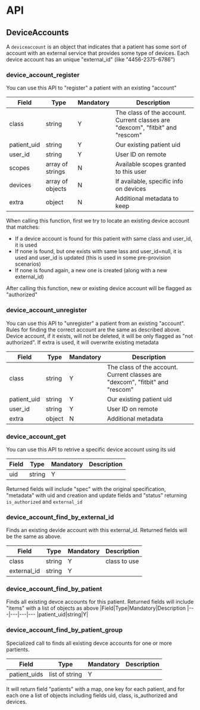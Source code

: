 
# API

## DeviceAccounts

A `deviceaccount` is an object that indicates that a patient has some sort of account with an external service that provides some type of devices.
Each device account has an unique "external_id" (like "4456-2375-6786")



### device_account_register

You can use this API to "register" a patient with an existing "account"

|Field|Type|Mandatory|Description
|---|---|---|---
|class|string|Y|The class of the account. Current classes are "dexcom", "fitbit" and "rescom"
|patient_uid|string|Y|Our existing patient uid
|user_id|string|Y|User ID on remote
|scopes|array of strings|N|Available scopes granted to this user
|devices|array of objects|N|If available, specific info on devices
|extra|object|N|Additional metadata to keep

When calling this function, first we try to locate an existing device account that matches:
* If a device account is found for this patient with same class and user_id, it is used
* If none is found, but one exists with same lass and user_id=null, it is used and user_id is updated (this is used in some pre-provision scenarios)
* If none is found again, a new one is created (along with a new external_id)

After calling this function, new or existing device account will be flagged as "authorized"


### device_account_unregister

You can use this API to "unregister" a patient from an existing "account".
Rules for finding the correct account are the same as described above. Device account, if it exists, will not be deleted, it will be only flagged as "not authorized".
If extra is used, it will overwrite existing metadata


|Field|Type|Mandatory|Description
|---|---|---|---
|class|string|Y|The class of the account. Current classes are "dexcom", "fitbit" and "rescom"
|patient_uid|string|Y|Our existing patient uid
|user_id|string|Y|User ID on remote
|extra|object|N|Additional metadata


### device_account_get

You can use this API to retrive a specific device account using its uid

|Field|Type|Mandatory|Description
|---|---|---|---
|uid|string|Y|

Returned fields will include "spec" with the original specification, "metadata" with uid and creation and update fields and "status" returning `is_authorized` and `external_id`


### device_account_find_by_external_id

Finds an existing devide account with this external_id. Returned fields will be the same as above.

|Field|Type|Mandatory|Description
|---|---|---|---
|class|string|Y|class to use
|external_id|string|Y|

### device_account_find_by_patient

Finds all existing devce accounts for this patient. Returned fields will include "items" with a list of objects as above
|Field|Type|Mandatory|Description
|---|---|---|---
|patient_uid|string|Y|


### device_account_find_by_patient_group

Specialized call to finds all existing devce accounts for one or more partients. 

|Field|Type|Mandatory|Description
|---|---|---|---
|patient_uids|list of string|Y|

It will return field "patients" with a map, one key for each patient, and for each one a list of objects including fields uid, class, is_authorized and devices.
